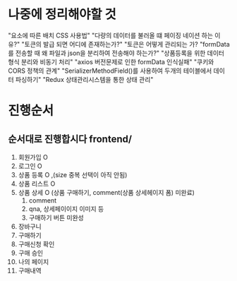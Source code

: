 # 나중에 정리해야할 것
"요소에 따른 배치 CSS 사용법"
"다량의 데이터를 불러올 떄 페이징 네이션 하는 이유?"
"토큰의 발급 되면 어디에 존재하는가?"
"토큰은 어떻게 관리되는 가?
"formData를 전송할 때 왜 파일과 json을 분리하여 전송해야 하는가?"
"상품등록을 위한 데이터 형식 분리와 비동기 처리"
"axios 버전문제로 인한 formData 인식실패"
"쿠키와 CORS 정책의 관계"
"SerializerMethodField()를 사용하여 두개의 테이블에서 데이터 파싱하기"
"Redux 상태관리시스템을 통한 상태 관리"

# 진행순서
## 순서대로 진행합시다 frontend/
1. 회원가입 O
2. 로그인 O
3. 상품 등록 O ,(size 중복 선택이 아직 안됨)
4. 상품 리스트 O
5. 상품 상세 O (상품 구매하기, comment(상품 상세헤이지 폼) 미완료)
   1) comment
   2) qna, 상세페이이지 이미지 등
   3) 구매하기 버튼 미완성 
6. 장바구니
7. 구매하기
8. 구매신청 확인
9.  구매 승인
10. 나의 페이지
11. 구매내역